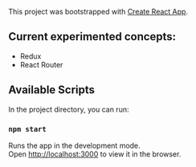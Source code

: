 This project was bootstrapped with [Create React App](https://github.com/facebook/create-react-app).

## Current experimented concepts:
* Redux
* React Router

## Available Scripts

In the project directory, you can run:

### `npm start`

Runs the app in the development mode.<br>
Open [http://localhost:3000](http://localhost:3000) to view it in the browser.
